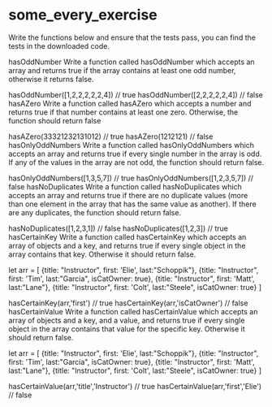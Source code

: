 # some_every_exercise
Write the functions below and ensure that the tests pass, you can find the tests in the downloaded code.

hasOddNumber
Write a function called hasOddNumber which accepts an array and returns true if the array contains at least one odd number, otherwise it returns false.

hasOddNumber([1,2,2,2,2,2,4]) // true
hasOddNumber([2,2,2,2,2,4]) // false
hasAZero
Write a function called hasAZero which accepts a number and returns true if that number contains at least one zero. Otherwise, the function should return false

hasAZero(33321232131012) // true
hasAZero(1212121) // false
hasOnlyOddNumbers
Write a function called hasOnlyOddNumbers which accepts an array and returns true if every single number in the array is odd. If any of the values in the array are not odd, the function should return false.

hasOnlyOddNumbers([1,3,5,7]) // true
hasOnlyOddNumbers([1,2,3,5,7]) // false
hasNoDuplicates
Write a function called hasNoDuplicates which accepts an array and returns true if there are no duplicate values (more than one element in the array that has the same value as another). If there are any duplicates, the function should return false.

hasNoDuplicates([1,2,3,1]) // false
hasNoDuplicates([1,2,3]) // true
hasCertainKey
Write a function called hasCertainKey which accepts an array of objects and a key, and returns true if every single object in the array contains that key. Otherwise it should return false.

let arr = [
    {title: "Instructor", first: 'Elie', last:"Schoppik"},
    {title: "Instructor", first: 'Tim', last:"Garcia", isCatOwner: true},
    {title: "Instructor", first: 'Matt', last:"Lane"},
    {title: "Instructor", first: 'Colt', last:"Steele", isCatOwner: true}
  ]

  hasCertainKey(arr,'first') // true
  hasCertainKey(arr,'isCatOwner') // false
hasCertainValue
Write a function called hasCertainValue which accepts an array of objects and a key, and a value, and returns true if every single object in the array contains that value for the specific key. Otherwise it should return false.

let arr = [
    {title: "Instructor", first: 'Elie', last:"Schoppik"},
    {title: "Instructor", first: 'Tim', last:"Garcia", isCatOwner: true},
    {title: "Instructor", first: 'Matt', last:"Lane"},
    {title: "Instructor", first: 'Colt', last:"Steele", isCatOwner: true}
  ]

  hasCertainValue(arr,'title','Instructor') // true
  hasCertainValue(arr,'first','Elie') // false
